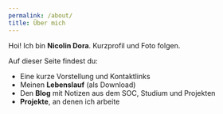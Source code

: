 ```yaml
---
permalink: /about/
title: Über mich
---
```


Hoi! Ich bin **Nicolin Dora**. Kurzprofil und Foto folgen.

Auf dieser Seite findest du:

- Eine kurze Vorstellung und Kontaktlinks
- Meinen **Lebenslauf** (als Download)
- Den **Blog** mit Notizen aus dem SOC, Studium und Projekten
- **Projekte**, an denen ich arbeite